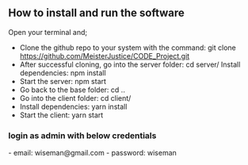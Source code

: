 <h2>How to install and run the software</h2>
Open your terminal and;

- Clone the github repo to your system with the command:                                                                                                   git clone https://github.com/MeisterJustice/CODE_Project.git
- After successful cloning, go into the server folder:                                                                 cd server/
Install dependencies:  npm install
- Start the server:  npm start
- Go back to the base folder:  cd ..
- Go into the client folder:  cd client/
- Install dependencies:  yarn install
- Start the client:  yarn start

<h3>login as admin with below credentials</h3>
- email: wiseman@gmail.com
- password: wiseman
